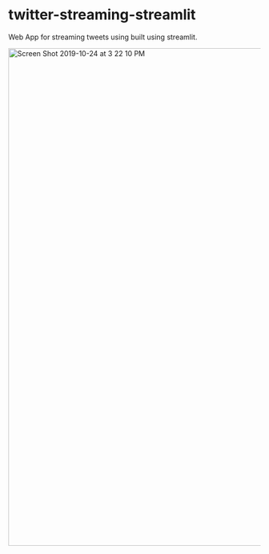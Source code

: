 # twitter-streaming-streamlit

Web App for streaming tweets using built using streamlit.

<img width="993" alt="Screen Shot 2019-10-24 at 3 22 10 PM" src="https://user-images.githubusercontent.com/40985431/67518113-1aedaf80-f672-11e9-8fc9-b8a882adef12.png">
